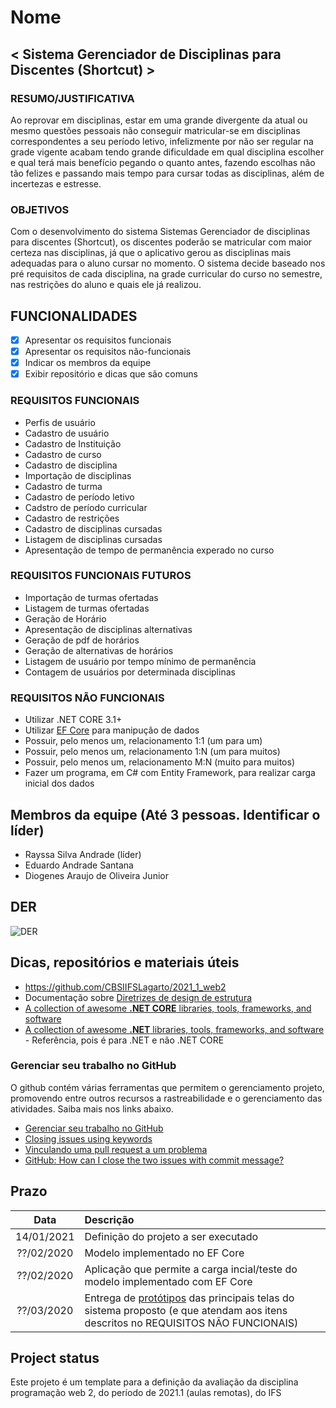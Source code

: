 
# Nome

## < Sistema Gerenciador de Disciplinas para Discentes (Shortcut) >

### RESUMO/JUSTIFICATIVA

  Ao reprovar em disciplinas, estar em uma grande divergente da atual ou mesmo questões pessoais não conseguir matricular-se em disciplinas correspondentes a seu período letivo, infelizmente por não ser regular na grade vigente acabam tendo grande dificuldade em qual disciplina escolher e qual terá mais benefício pegando o quanto antes, fazendo escolhas não tão felizes e passando mais tempo para cursar todas as disciplinas, além de incertezas e estresse. 
  
### OBJETIVOS

  Com o desenvolvimento do sistema Sistemas Gerenciador de disciplinas para discentes (Shortcut), os discentes poderão se matricular com maior certeza nas disciplinas, já que o aplicativo gerou as disciplinas mais adequadas para o aluno cursar no momento. O sistema decide baseado nos pré requisitos de cada disciplina, na grade curricular do curso no semestre, nas restrições do aluno e quais ele já realizou.

## FUNCIONALIDADES

- [x] Apresentar os requisitos funcionais
- [x] Apresentar os requisitos não-funcionais
- [x] Indicar os membros da equipe
- [x] Exibir repositório e dicas que são comuns

### REQUISITOS FUNCIONAIS

- Perfis de usuário
- Cadastro de usuário
- Cadastro de Instituição
- Cadastro de curso
- Cadastro de disciplina
- Importação de disciplinas
- Cadastro de turma
- Cadastro de período letivo
- Cadstro de período curricular
- Cadastro de restrições
- Cadastro de disciplinas cursadas
- Listagem de disciplinas cursadas
- Apresentação de tempo de permanência experado no curso

### REQUISITOS FUNCIONAIS FUTUROS

- Importação de turmas ofertadas
- Listagem de turmas ofertadas 
- Geração de Horário
- Apresentação de disciplinas alternativas
- Geração de pdf de horários 
- Geração de alternativas de horários
- Listagem de usuário por tempo mínimo de permanência
- Contagem de usuários por determinada disciplinas

### REQUISITOS NÃO FUNCIONAIS

- Utilizar .NET CORE 3.1+
- Utilizar [EF Core](https://docs.microsoft.com/pt-br/ef/core/) para manipução de dados
- Possuir, pelo menos um, relacionamento 1:1 (um para um)
- Possuir, pelo menos um, relacionamento 1:N (um para muitos)
- Possuir, pelo menos um, relacionamento M:N (muito para muitos)
- Fazer um programa, em C# com Entity Framework, para realizar carga inicial dos dados

## Membros da equipe (Até 3 pessoas. Identificar o líder)

- Rayssa Silva Andrade (líder)
- Eduardo Andrade Santana 
- Diogenes Araujo de Oliveira Junior

## DER

<img alt="DER" src="https://i.postimg.cc/d3ZnV3yp/der.png"/>

## Dicas, repositórios e materiais úteis

- https://github.com/CBSIIFSLagarto/2021_1_web2
- Documentação sobre [Diretrizes de design de estrutura] 
- [A collection of awesome **.NET CORE** libraries, tools, frameworks, and software](https://github.com/thangchung/awesome-dotnet-core)
- [A collection of awesome **.NET** libraries, tools, frameworks, and software](https://github.com/quozd/awesome-dotnet) - Referência, pois é para .NET e não .NET CORE

### Gerenciar seu trabalho no GitHub

O github contém várias ferramentas que permitem o gerenciamento projeto, promovendo entre outros recursos a rastreabilidade e o gerenciamento das atividades. Saiba mais nos links abaixo.

- [Gerenciar seu trabalho no GitHub](https://docs.github.com/pt/free-pro-team@latest/github/managing-your-work-on-github)
- [Closing issues using keywords](https://docs.github.com/en/enterprise/2.16/user/github/managing-your-work-on-github/closing-issues-using-keywords)
- [Vinculando uma pull request a um problema](https://docs.github.com/pt/free-pro-team@latest/github/managing-your-work-on-github/linking-a-pull-request-to-an-issue)
- [GitHub: How can I close the two issues with commit message?](https://stackoverflow.com/questions/60027222/github-how-can-i-close-the-two-issues-with-commit-message) 

## Prazo

Data | Descrição
:---:|:---
14/01/2021 | Definição do projeto a ser executado
??/02/2020 | Modelo implementado no EF Core
??/02/2020 | Aplicação que permite a carga incial/teste do modelo implementado com EF Core
??/03/2020 | Entrega de [protótipos](prototipos/prototipos.md) das principais telas do sistema proposto (e que atendam aos itens descritos no REQUISITOS NÃO FUNCIONAIS)

## Project status
Este projeto é um template para a definição da avaliação da disciplina programação web 2, do período de 2021.1 (aulas remotas), do IFS


[Diretrizes de design de estrutura]: https://docs.microsoft.com/pt-br/dotnet/standard/design-guidelines/
